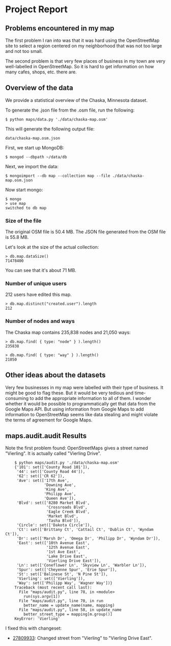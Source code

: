 Project Report
==============

Problems encountered in my map
------------------------------

The first problem I ran into was that it was hard using the OpenStreetMap site to select a region centered on my neighborhood that was not too large and not too small.

The second problem is that very few places of business in my town are very well-labelled in OpenStreetMap.  So it is hard to get information on how many cafes, shops, etc. there are.

Overview of the data
--------------------

We provide a statistical overview of the Chaska, Minnesota dataset.

To generate the .json file from the .osm file, run the following:

    $ python maps/data.py './data/chaska-map.osm'

This will generate the following output file:

    data/chaska-map.osm.json

First, we start up MongoDB:

    $ mongod --dbpath ~/data/db

Next, we import the data:

    $ mongoimport --db map --collection map --file ./data/chaska-map.osm.json

Now start mongo:

    $ mongo
    > use map
    switched to db map

### Size of the file

The original OSM file is 50.4 MB.  The JSON file generated from the OSM file is 55.8 MB.

Let's look at the size of the actual collection:

    > db.map.dataSize()
    71478400

You can see that it's about 71 MB.

### Number of unique users

212 users have edited this map.  
             
    > db.map.distinct("created.user").length
    212

### Number of nodes and ways

The Chaska map contains 235,838 nodes and 21,050 ways:

    > db.map.find( { type: "node" } ).length()
    235838
    
    > db.map.find( { type: "way" } ).length()
    21050

Other ideas about the datasets
------------------------------

Very few businesses in my map were labelled with their type of business.  It might be good to flag these.  But it would be very tedious and time-consuming to add the appropriate information to all of them.  I wonder whether it would be possible to programmatically get that data from the Google Maps API.  But using information from Google Maps to add information to OpenStreetMap seems like data stealing and might violate the terms of agreement for Google Maps.

maps.audit.audit Results
------------------------------
Note the first problem found: OpenStreetMaps gives a street named "Vierling".  It is actually called "Vierling Drive".

        $ python maps/audit.py './data/chaska-map.osm'
        {'101': set(['County Road 101']),
         '44': set(['County Road 44']),
         '62': set(['CR 62']),
         'Ave': set(['17th Ave',
                     'Downing Ave',
                     'King Ave',
                     'Philipp Ave',
                     'Queen Ave']),
         'Blvd': set(['8280 Market Blvd',
                      'Crossroads Blvd',
                      'Eagle Creek Blvd',
                      'Market Blvd',
                      'Tasha Blvd']),
         'Circle': set(['Dakota Circle']),
         'Ct': set(['Brittany Ct', 'Cattail Ct', 'Dublin Ct', 'Wyndam Ct']),
         'Dr': set(['Marsh Dr', 'Omega Dr', 'Philipp Dr', 'Wyndam Dr']),
         'East': set(['10th Avenue East',
                      '12th Avenue East',
                      '1st Ave East',
                      'Lake Drive East',
                      'Vierling Drive East']),
         'Ln': set(['Coneflower Ln', 'Skyview Ln', 'Warbler Ln']),
         'Spur': set(['Cheyenne Spur', 'Erie Spur']),
         'St': set(['Balinese St', 'N Pine St']),
         'Vierling': set(['Vierling']),
         'Way': set(['Philipp Way', 'Wagner Way'])}
        Traceback (most recent call last):
          File "maps/audit.py", line 78, in <module>
            run(sys.argv[1])
          File "maps/audit.py", line 70, in run
            better_name = update_name(name, mapping)
          File "maps/audit.py", line 58, in update_name
            better_street_type = mapping[m.group()]
        KeyError: 'Vierling'

I fixed this with changeset:

* [27809933](http://www.openstreetmap.org/changeset/27809933): Changed street from "Vierling" to "Vierling Drive East".
